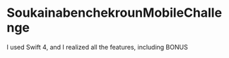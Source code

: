 # SoukainabenchekrounMobileChallenge
I used Swift 4, and I realized all the features, including BONUS
